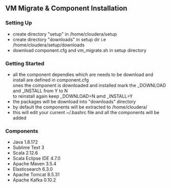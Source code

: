 VM Migrate & Component Installation
----------

### Setting Up
- create directory "setup" in /home/cloudera/setup
- create directory "downloads" in setup dir i.e /home/cloudera/setup/downloads
- download component.cfg and vm_migrate.sh in setup directory

### Getting Started 
- all the component dependies which are needs to be download and install are defined in component.cfg<br>
ones the component is downloaded and installed mark the _DOWNLOAD and _INSTALL from Y to N<br>
to reinstall again keep _DOWNLOAD=N amd _INSTALL=Y
- the packages will be download into "downloads" directory 
- by default the components will be extracted to /home/cloudera/
- this will edit your current ~/.bashrc file and all the components will be added 

### Components
- Java 1.8.172
- Sublime Text 3
- Scala 2.12.6
- Scala Eclipse IDE 4.7.0
- Apache Maven 3.5.4
- Elasticsearch 6.3.0
- Apache Tomcat 8.5.31
- Apache Kafka 0.10.2